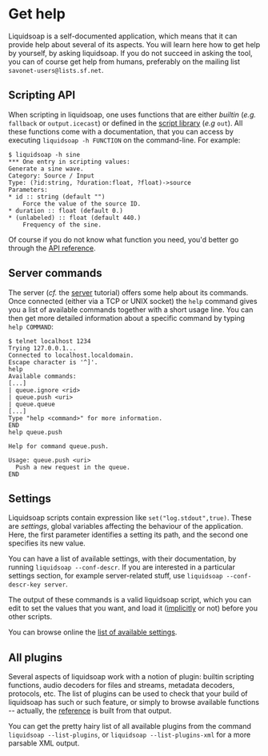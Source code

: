 Get help
========
Liquidsoap is a self-documented application,
which means that it can provide help about several of its aspects.
You will learn here how to get help by yourself, by asking liquidsoap.
If you do not succeed in asking the tool, you can of course get help from 
humans, preferably on the mailing list `savonet-users@lists.sf.net`.

Scripting API
-------------
When scripting in liquidsoap, one uses functions that are either *builtin*
(*e.g.* `fallback` or `output.icecast`)
or defined in the [script library](script_loading.html) (*e.g* `out`).
All these functions come with a documentation, that you can access by
executing `liquidsoap -h FUNCTION` on the command-line. For example:

```
$ liquidsoap -h sine
*** One entry in scripting values:
Generate a sine wave.
Category: Source / Input
Type: (?id:string, ?duration:float, ?float)->source
Parameters:
* id :: string (default "")
    Force the value of the source ID.
* duration :: float (default 0.)
* (unlabeled) :: float (default 440.)
    Frequency of the sine.
```

Of course if you do not know what function you need, you'd better go 
through the [API reference](reference.html).

Server commands
---------------
The server (*cf.* the [server](server.html) tutorial)
offers some help about its commands.
Once connected (either via a TCP or UNIX socket) the `help` command
gives you a list of available commands together with a short usage line.
You can then get more detailed information about a specific command
by typing `help COMMAND`:

```
$ telnet localhost 1234
Trying 127.0.0.1...
Connected to localhost.localdomain.
Escape character is '^]'.
help
Available commands:
[...]
| queue.ignore <rid>
| queue.push <uri>
| queue.queue
[...]
Type "help <command>" for more information.
END
help queue.push

Help for command queue.push.

Usage: queue.push <uri>
  Push a new request in the queue.
END
```

Settings
--------
Liquidsoap scripts contain expression like `set("log.stdout",true)`.
These are *settings*, global variables affecting the behaviour of the 
application.
Here, the first parameter identifies a setting its path,
and the second one specifies its new value.

You can have a list of available settings, with their documentation,
by running `liquidsoap --conf-descr`.
If you are interested in a particular settings section,
for example server-related stuff, use `liquidsoap --conf-descr-key server`.

The output of these commands is a valid liquidsoap script,
which you can edit to set the values that you want,
and load it ([implicitly](script_loading.html) or not) before you other scripts.

You can browse online the [list of available settings](settings.html).

All plugins
-----------
Several aspects of liquidsoap work with a notion of plugin: builtin scripting 
functions, audio decoders for files and streams, metadata decoders, protocols, 
etc. The list of plugins can be used to check that your build of 
liquidsoap has such or such feature, or simply to browse available functions 
-- actually, the [reference](reference.html) is built from that output.

You can get the pretty hairy list of all available plugins from the 
command `liquidsoap --list-plugins`, or `liquidsoap --list-plugins-xml` for a 
more parsable XML output.


